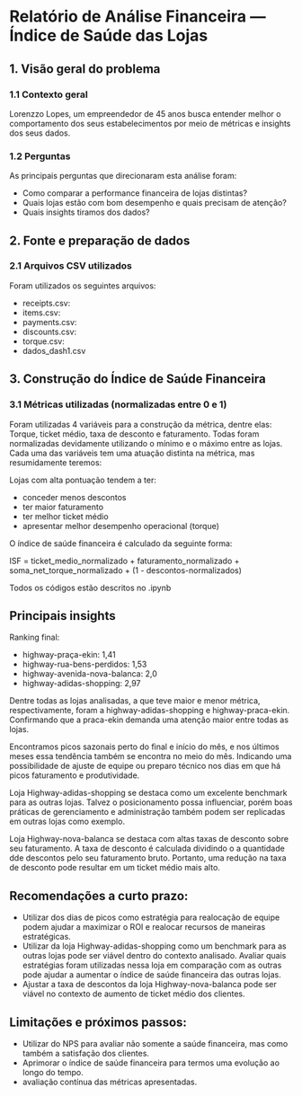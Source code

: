 # Relatório de Análise Financeira — Índice de Saúde das Lojas

## 1. Visão geral do problema

### 1.1 Contexto geral
Lorenzzo Lopes, um empreendedor de 45 anos busca entender melhor o comportamento dos seus estabelecimentos por meio de métricas e insights dos seus dados.

### 1.2 Perguntas
As principais perguntas que direcionaram esta análise foram:
- Como comparar a performance financeira de lojas distintas?
- Quais lojas estão com bom desempenho e quais precisam de atenção?
- Quais insights tiramos dos dados?


## 2. Fonte e preparação de dados

### 2.1 Arquivos CSV utilizados
Foram utilizados os seguintes arquivos:
- receipts.csv: 
- items.csv: 
- payments.csv: 
- discounts.csv: 
- torque.csv:
- dados_dash1.csv

## 3. Construção do Índice de Saúde Financeira

### 3.1 Métricas utilizadas (normalizadas entre 0 e 1)

Foram utilizadas  4 variáveis para a construção da métrica, dentre elas: Torque, ticket médio, taxa de desconto e faturamento. Todas foram normalizadas devidamente utilizando o mínimo e o máximo entre as lojas.
Cada uma das variáveis tem uma atuação distinta na métrica, mas resumidamente teremos:

Lojas com alta pontuação tendem a ter:
- conceder menos descontos
- ter maior faturamento
- ter melhor ticket médio
- apresentar melhor desempenho operacional (torque)

O índice de saúde financeira é calculado da seguinte forma:

ISF = ticket_medio_normalizado + faturamento_normalizado + soma_net_torque_normalizado + (1 - descontos-normalizados)

Todos os códigos estão descritos no .ipynb

## Principais insights

Ranking final:

- highway-praça-ekin: 1,41
- highway-rua-bens-perdidos: 1,53
- highway-avenida-nova-balanca: 2,0
- highway-adidas-shopping: 2,97


Dentre todas as lojas analisadas, a que teve maior e menor métrica, respectivamente, foram a highway-adidas-shopping e highway-praca-ekin. Confirmando que a praca-ekin demanda uma atenção maior entre todas as lojas.

Encontramos picos sazonais perto do final e início do mês, e nos últimos meses essa tendência também se encontra no meio do mês. Indicando uma possibilidade de ajuste de equipe ou preparo técnico nos dias em que há picos faturamento e produtividade.

Loja Highway-adidas-shopping se destaca como um excelente benchmark para as outras lojas. Talvez o posicionamento possa influenciar, porém boas práticas de gerenciamento e administração também podem ser replicadas em outras lojas como exemplo.

Loja Highway-nova-balanca se destaca com altas taxas de desconto sobre seu faturamento. A taxa de desconto é calculada dividindo o a quantidade dde descontos pelo seu faturamento bruto. Portanto, uma redução na taxa de desconto pode resultar em um ticket médio mais alto.

## Recomendações a curto prazo:

- Utilizar dos dias de picos como estratégia para realocação de equipe podem ajudar a maximizar o ROI e realocar recursos de maneiras estratégicas.
- Utilizar da loja Highway-adidas-shopping como um benchmark para as outras lojas pode ser viável dentro do contexto analisado. Avaliar quais estratégias foram utilizadas nessa loja em comparação com as outras pode ajudar a aumentar o índice de saúde financeira das outras lojas.
- Ajustar a taxa de descontos da loja Highway-nova-balanca pode ser viável no contexto de aumento de ticket médio dos clientes.

## Limitações e próximos passos:

- Utilizar do NPS para avaliar não somente a saúde financeira, mas como também a satisfação dos clientes.
- Aprimorar o índice de saúde financeira para termos uma evolução ao longo do tempo.
- avaliação contínua das métricas apresentadas.
